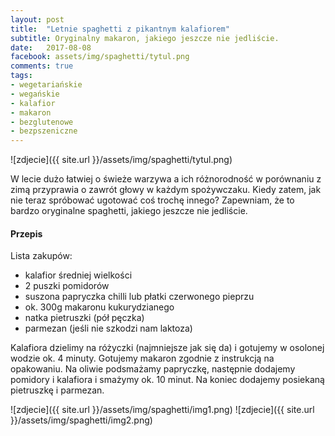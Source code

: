 ```yaml
---
layout: post
title:  "Letnie spaghetti z pikantnym kalafiorem"
subtitle: Oryginalny makaron, jakiego jeszcze nie jedliście.
date:   2017-08-08
facebook: assets/img/spaghetti/tytul.png
comments: true
tags:
- wegetariańskie
- wegańskie
- kalafior
- makaron
- bezglutenowe
- bezpszeniczne
---
```


![zdjecie]({{ site.url }}/assets/img/spaghetti/tytul.png)

W lecie dużo łatwiej o świeże warzywa a ich różnorodność w porównaniu z zimą przyprawia o zawrót głowy w każdym spożywczaku. Kiedy zatem, jak nie teraz spróbować ugotować coś trochę innego? Zapewniam, że to bardzo oryginalne spaghetti, jakiego jeszcze nie jedliście.

#### Przepis

Lista zakupów:
* kalafior średniej wielkości
* 2 puszki pomidorów
* suszona papryczka chilli lub płatki czerwonego pieprzu
* ok. 300g makaronu kukurydzianego
* natka pietruszki (pół pęczka)
* parmezan (jeśli nie szkodzi nam laktoza)

Kalafiora dzielimy na różyczki (najmniejsze jak się da) i gotujemy w osolonej wodzie ok. 4 minuty. Gotujemy makaron zgodnie z instrukcją na opakowaniu. Na oliwie podsmażamy papryczkę, następnie dodajemy pomidory i kalafiora i smażymy ok. 10 minut. Na koniec dodajemy posiekaną pietruszkę i parmezan.

![zdjecie]({{ site.url }}/assets/img/spaghetti/img1.png)
![zdjecie]({{ site.url }}/assets/img/spaghetti/img2.png)